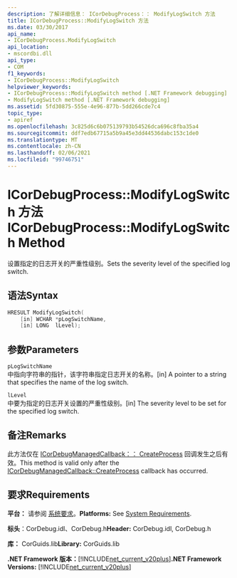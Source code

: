 ```yaml
---
description: 了解详细信息： ICorDebugProcess：： ModifyLogSwitch 方法
title: ICorDebugProcess::ModifyLogSwitch 方法
ms.date: 03/30/2017
api_name:
- ICorDebugProcess.ModifyLogSwitch
api_location:
- mscordbi.dll
api_type:
- COM
f1_keywords:
- ICorDebugProcess::ModifyLogSwitch
helpviewer_keywords:
- ICorDebugProcess::ModifyLogSwitch method [.NET Framework debugging]
- ModifyLogSwitch method [.NET Framework debugging]
ms.assetid: 5fd30875-555e-4e96-877b-5dd266cde7c4
topic_type:
- apiref
ms.openlocfilehash: 3c825d6c6b075139793b54526dca696c8fba35a4
ms.sourcegitcommit: ddf7edb67715a5b9a45e3dd44536dabc153c1de0
ms.translationtype: MT
ms.contentlocale: zh-CN
ms.lasthandoff: 02/06/2021
ms.locfileid: "99746751"
---
```

# <a name="icordebugprocessmodifylogswitch-method"></a><span data-ttu-id="ec93e-103">ICorDebugProcess::ModifyLogSwitch 方法</span><span class="sxs-lookup"><span data-stu-id="ec93e-103">ICorDebugProcess::ModifyLogSwitch Method</span></span>

<span data-ttu-id="ec93e-104">设置指定的日志开关的严重性级别。</span><span class="sxs-lookup"><span data-stu-id="ec93e-104">Sets the severity level of the specified log switch.</span></span>  
  
## <a name="syntax"></a><span data-ttu-id="ec93e-105">语法</span><span class="sxs-lookup"><span data-stu-id="ec93e-105">Syntax</span></span>  
  
```cpp  
HRESULT ModifyLogSwitch(  
    [in] WCHAR *pLogSwitchName,  
    [in] LONG  lLevel);  
```  
  
## <a name="parameters"></a><span data-ttu-id="ec93e-106">参数</span><span class="sxs-lookup"><span data-stu-id="ec93e-106">Parameters</span></span>  

 `pLogSwitchName`  
 <span data-ttu-id="ec93e-107">中指向字符串的指针，该字符串指定日志开关的名称。</span><span class="sxs-lookup"><span data-stu-id="ec93e-107">[in] A pointer to a string that specifies the name of the log switch.</span></span>  
  
 `lLevel`  
 <span data-ttu-id="ec93e-108">中要为指定的日志开关设置的严重性级别。</span><span class="sxs-lookup"><span data-stu-id="ec93e-108">[in] The severity level to be set for the specified log switch.</span></span>  
  
## <a name="remarks"></a><span data-ttu-id="ec93e-109">备注</span><span class="sxs-lookup"><span data-stu-id="ec93e-109">Remarks</span></span>  

 <span data-ttu-id="ec93e-110">此方法仅在 [ICorDebugManagedCallback：： CreateProcess](icordebugmanagedcallback-createprocess-method.md) 回调发生之后有效。</span><span class="sxs-lookup"><span data-stu-id="ec93e-110">This method is valid only after the [ICorDebugManagedCallback::CreateProcess](icordebugmanagedcallback-createprocess-method.md) callback has occurred.</span></span>  
  
## <a name="requirements"></a><span data-ttu-id="ec93e-111">要求</span><span class="sxs-lookup"><span data-stu-id="ec93e-111">Requirements</span></span>  

 <span data-ttu-id="ec93e-112">**平台：** 请参阅 [系统要求](../../get-started/system-requirements.md)。</span><span class="sxs-lookup"><span data-stu-id="ec93e-112">**Platforms:** See [System Requirements](../../get-started/system-requirements.md).</span></span>  
  
 <span data-ttu-id="ec93e-113">**标头**：CorDebug.idl、CorDebug.h</span><span class="sxs-lookup"><span data-stu-id="ec93e-113">**Header:** CorDebug.idl, CorDebug.h</span></span>  
  
 <span data-ttu-id="ec93e-114">**库：** CorGuids.lib</span><span class="sxs-lookup"><span data-stu-id="ec93e-114">**Library:** CorGuids.lib</span></span>  
  
 <span data-ttu-id="ec93e-115">**.NET Framework 版本：**[!INCLUDE[net_current_v20plus](../../../../includes/net-current-v20plus-md.md)]</span><span class="sxs-lookup"><span data-stu-id="ec93e-115">**.NET Framework Versions:** [!INCLUDE[net_current_v20plus](../../../../includes/net-current-v20plus-md.md)]</span></span>
